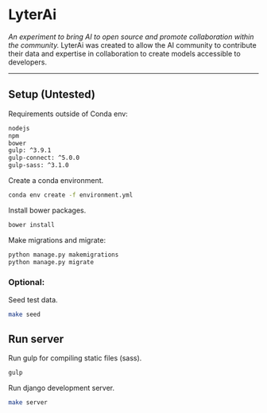 # LyterAi

*An experiment to bring AI to open source and promote collaboration within the community.*
LyterAi was created to allow the AI community to contribute their data and expertise in collaboration to create models accessible to developers.
<hr>

## Setup (Untested)
Requirements outside of Conda env:
```bash
nodejs
npm
bower
gulp: ^3.9.1
gulp-connect: ^5.0.0
gulp-sass: ^3.1.0
```
Create a conda environment.
```bash
conda env create -f environment.yml
```
Install bower packages.
```bash
bower install
```
Make migrations and migrate:
```bash
python manage.py makemigrations
python manage.py migrate
```
### Optional:
Seed test data.
```bash
make seed
```

## Run server
Run gulp for compiling static files (sass).
```bash
gulp
```
Run django development server.
```bash
make server
```
